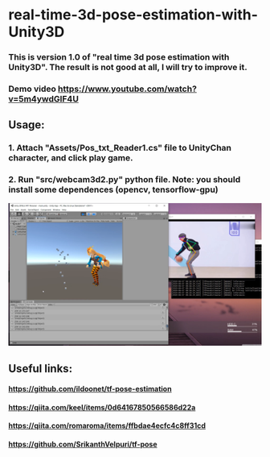 # real-time-3d-pose-estimation-with-Unity3D

### This is version 1.0 of "real time 3d pose estimation with Unity3D". The result is not good at all, I will try to improve it.
### Demo video https://www.youtube.com/watch?v=5m4ywdGlF4U

## Usage: 
### 1. Attach "Assets/Pos_txt_Reader1.cs" file to UnityChan character, and click play game.
### 2. Run "src/webcam3d2.py" python file. Note: you should install some dependences (opencv, tensorflow-gpu)

<img src="version1.0 demo.png"/>

## Useful links:
#### https://github.com/ildoonet/tf-pose-estimation
#### https://qiita.com/keel/items/0d64167850566586d22a
#### https://qiita.com/romaroma/items/ffbdae4ecfc4c8ff31cd
#### https://github.com/SrikanthVelpuri/tf-pose
